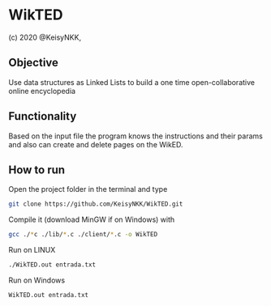 WikTED
======

(c) 2020 @KeisyNKK,

Objective
---------

Use data structures as Linked Lists to build a one time open-collaborative online encyclopedia

Functionality
-------------


Based on the input file the program knows the instructions and their params and also can create and delete pages on the WikED.


How to run
-----------

Open the project folder in the terminal and type

```bash
git clone https://github.com/KeisyNKK/WikTED.git
```

Compile it (download MinGW if on Windows) with

```bash
gcc ./*c ./lib/*.c ./client/*.c -o WikTED
```

Run on LINUX

```bash
./WikTED.out entrada.txt
```

Run on Windows

```bash
WikTED.out entrada.txt
```






